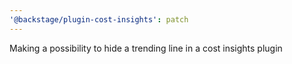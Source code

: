 ```yaml
---
'@backstage/plugin-cost-insights': patch
---
```


Making a possibility to hide a trending line in a cost insights plugin

